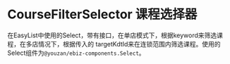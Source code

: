 # CourseFilterSelector 课程选择器

在EasyList中使用的Select，带有接口，在单店模式下，根据keyword来筛选课程，在多店情况下，根据传入的
targetKdtId来在连锁范围内筛选课程。使用的Select组件为`@youzan/ebiz-components.Select`。